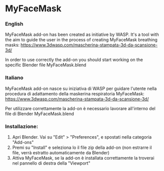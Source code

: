 # MyFaceMask

### English

MyFaceMask add-on has been created as initiative by WASP. It's a tool with the aim to guide the user in the process of creating MyFaceMask breathing masks:
https://www.3dwasp.com/mascherina-stampata-3d-da-scansione-3d/

In order to use correctly the add-on you should start working on the specific Blender file MyFaceMask.blend 

### Italiano

MyFaceMask add-on nasce su iniziativa di WASP per guidare l'utente nella procedura di adattamento della maskerina respiratoria MyFaceMask:
https://www.3dwasp.com/mascherina-stampata-3d-da-scansione-3d/

Per utilizzare correttamente la add-on è necessario lavorare all'interno del file di Blender MyFaceMask.blend

### Installazione:

1. Apri Blender. Vai su "Edit" > "Preferences", e spostati nella categoria "Add-ons"
3. Premi su "Install" e seleziona lo il file zip della add-on (non estrarre il file, verrà estratto automaticamente da Blender)
4. Attiva MyFaceMask, se la add-on è installata correttamente la troverai nel pannello di destra della "Viewport"
